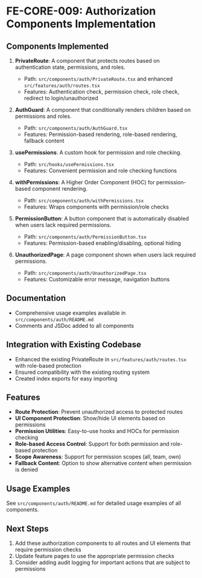 # FE-CORE-009: Authorization Components Implementation

## Components Implemented

1. **PrivateRoute**: A component that protects routes based on authentication state, permissions, and roles.
   - Path: `src/components/auth/PrivateRoute.tsx` and enhanced `src/features/auth/routes.tsx`
   - Features: Authentication check, permission check, role check, redirect to login/unauthorized

2. **AuthGuard**: A component that conditionally renders children based on permissions and roles.
   - Path: `src/components/auth/AuthGuard.tsx`
   - Features: Permission-based rendering, role-based rendering, fallback content

3. **usePermissions**: A custom hook for permission and role checking.
   - Path: `src/hooks/usePermissions.tsx`
   - Features: Convenient permission and role checking functions

4. **withPermissions**: A Higher Order Component (HOC) for permission-based component rendering.
   - Path: `src/components/auth/withPermissions.tsx`
   - Features: Wraps components with permission/role checks

5. **PermissionButton**: A button component that is automatically disabled when users lack required permissions.
   - Path: `src/components/auth/PermissionButton.tsx`
   - Features: Permission-based enabling/disabling, optional hiding

6. **UnauthorizedPage**: A page component shown when users lack required permissions.
   - Path: `src/components/auth/UnauthorizedPage.tsx`
   - Features: Customizable error message, navigation buttons

## Documentation

- Comprehensive usage examples available in `src/components/auth/README.md`
- Comments and JSDoc added to all components

## Integration with Existing Codebase

- Enhanced the existing PrivateRoute in `src/features/auth/routes.tsx` with role-based protection
- Ensured compatibility with the existing routing system
- Created index exports for easy importing

## Features

- **Route Protection**: Prevent unauthorized access to protected routes
- **UI Component Protection**: Show/hide UI elements based on permissions
- **Permission Utilities**: Easy-to-use hooks and HOCs for permission checking
- **Role-based Access Control**: Support for both permission and role-based protection
- **Scope Awareness**: Support for permission scopes (all, team, own)
- **Fallback Content**: Option to show alternative content when permission is denied

## Usage Examples

See `src/components/auth/README.md` for detailed usage examples of all components.

## Next Steps

1. Add these authorization components to all routes and UI elements that require permission checks
2. Update feature pages to use the appropriate permission checks
3. Consider adding audit logging for important actions that are subject to permissions 